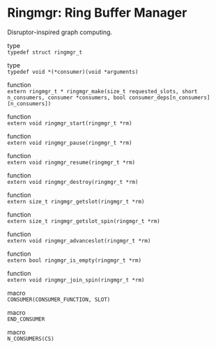 # Ringmgr: Ring Buffer Manager

Disruptor-inspired graph computing.

type  
`typedef struct ringmgr_t`

type  
`typedef void *(*consumer)(void *arguments)`

function  
`extern ringmgr_t *
ringmgr_make(size_t requested_slots, short n_consumers, consumer *consumers, bool consumer_deps[n_consumers][n_consumers])`

function  
`extern void ringmgr_start(ringmgr_t *rm)`

function  
`extern void ringmgr_pause(ringmgr_t *rm)`

function  
`extern void ringmgr_resume(ringmgr_t *rm)`

function  
`extern void ringmgr_destroy(ringmgr_t *rm)`

function  
`extern size_t ringmgr_getslot(ringmgr_t *rm)`

function  
`extern size_t ringmgr_getslot_spin(ringmgr_t *rm)`

function  
`extern void ringmgr_advanceslot(ringmgr_t *rm)`

function  
`extern bool ringmgr_is_empty(ringmgr_t *rm)`

function  
`extern void ringmgr_join_spin(ringmgr_t *rm)`

macro  
`CONSUMER(CONSUMER_FUNCTION, SLOT)`

macro  
`END_CONSUMER`

macro  
`N_CONSUMERS(CS)`

